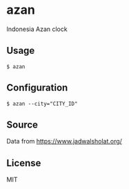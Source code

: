 # azan

Indonesia Azan clock

## Usage

```
$ azan
```

## Configuration

```
$ azan --city="CITY_ID"
```

## Source
Data from https://www.jadwalsholat.org/

## License
MIT
